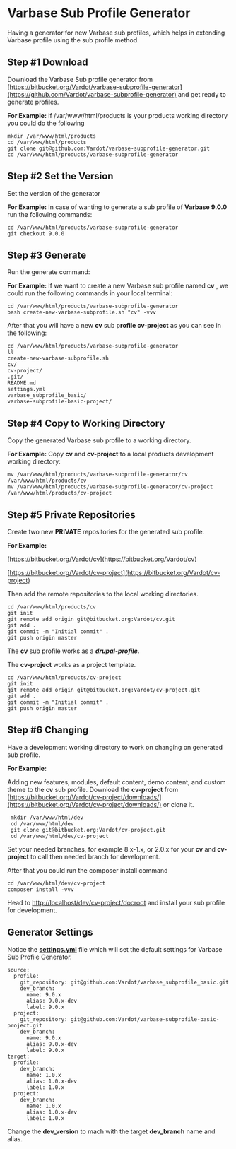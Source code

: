 # Varbase Sub Profile Generator

Having a generator for new Varbase sub profiles, which helps in extending Varbase profile using the sub profile method.

## Step \#1 Download

Download the Varbase Sub profile generator from [https://bitbucket.org/Vardot/varbase-subprofile-generator](https://github.com/Vardot/varbase-subprofile-generator) and get ready to generate profiles.

**For Example:** if /var/www/html/products is your products working directory you could do the following

```text
mkdir /var/www/html/products
cd /var/www/html/products
git clone git@github.com:Vardot/varbase-subprofile-generator.git
cd /var/www/html/products/varbase-subprofile-generator
```

## Step \#2 Set the Version

Set the version of the generator

**For Example:** In case of wanting to generate a sub profile of **Varbase 9.0.0** run the following commands:

```text
cd /var/www/html/products/varbase-subprofile-generator
git checkout 9.0.0
```

## Step \#3 Generate

Run the generate command:

**For Example:** If we want to create a new Varbase sub profile named **cv** , we could run the following commands in your local terminal:

```text
cd /var/www/html/products/varbase-subprofile-generator
bash create-new-varbase-subprofile.sh "cv" -vvv
```

After that you will have a new **cv** sub p**rofile cv-project** as you can see in the following:

```text
cd /var/www/html/products/varbase-subprofile-generator
ll
create-new-varbase-subprofile.sh
cv/
cv-project/
.git/
README.md
settings.yml
varbase_subprofile_basic/
varbase-subprofile-basic-project/
```

## Step \#4 Copy to Working Directory

Copy the generated Varbase sub profile to a working directory.

**For Example:** Copy **cv** and **cv-project** to a local products development working directory:

```text
mv /var/www/html/products/varbase-subprofile-generator/cv /var/www/html/products/cv
mv /var/www/html/products/varbase-subprofile-generator/cv-project /var/www/html/products/cv-project
```

## Step \#5 Private Repositories

Create two new **PRIVATE** repositories for the generated sub profile.

**For Example:**

[https://bitbucket.org/Vardot/cv](https://bitbucket.org/Vardot/cv)

[https://bitbucket.org/Vardot/cv-project](https://bitbucket.org/Vardot/cv-project)

Then add the remote repositories to the local working directories.

```text
cd /var/www/html/products/cv
git init
git remote add origin git@bitbucket.org:Vardot/cv.git
git add .
git commit -m "Initial commit" .
git push origin master
```

The **cv** sub profile works as a _**drupal-profile.**_

The **cv-project** works as a project template.

```text
cd /var/www/html/products/cv-project
git init
git remote add origin git@bitbucket.org:Vardot/cv-project.git
git add .
git commit -m "Initial commit" .
git push origin master
```

## Step \#6 Changing 

Have a development working directory to work on changing on generated sub profile.

**For Example:** 

Adding new features, modules, default content, demo content, and custom theme to the **cv** sub profile. Download the **cv-project** from [https://bitbucket.org/Vardot/cv-project/downloads/](https://bitbucket.org/Vardot/cv-project/downloads/) or clone it.

```text
 mkdir /var/www/html/dev
 cd /var/www/html/dev
 git clone git@bitbucket.org:Vardot/cv-project.git
 cd /var/www/html/dev/cv-project
```

Set your needed branches, for example 8.x-1.x, or 2.0.x for your **cv** and **cv-project** to call then needed branch for development.

After that you could run the composer install command

```text
cd /var/www/html/dev/cv-project
composer install -vvv
```

Head to [http://localhost/dev/cv-project/docroot](http://localhost/dev/cv-project/docroot) and install your sub profile for development.

## Generator Settings

Notice the [**settings.yml**](https://github.com/Vardot/varbase-subprofile-generator/blob/9.0.x/settings.yml) file which will set the default settings for Varbase Sub Profile Generator.

```text
source:
  profile:
    git_repository: git@github.com:Vardot/varbase_subprofile_basic.git
    dev_branch:
      name: 9.0.x
      alias: 9.0.x-dev
      label: 9.0.x
  project:
    git_repository: git@github.com:Vardot/varbase-subprofile-basic-project.git
    dev_branch:
      name: 9.0.x
      alias: 9.0.x-dev
      label: 9.0.x
target:
  profile:
    dev_branch:
      name: 1.0.x
      alias: 1.0.x-dev
      label: 1.0.x
  project:
    dev_branch:
      name: 1.0.x
      alias: 1.0.x-dev
      label: 1.0.x
```

Change the **dev\_version** to mach with the target **dev\_branch** name and alias.

